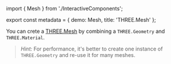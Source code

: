 import { Mesh } from './InteractiveComponents';

export const metadata = {
  demo: Mesh,
  title: 'THREE.Mesh'
};

You can crete a [THREE.Mesh](https://threejs.org/docs/#api/en/objects/Mesh) by combining a `THREE.Geometry` and `THREE.Material`.

> *Hint:* For performance, it's better to create one instance of `THREE.Geometry` and re-use it for many meshes.